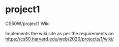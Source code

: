 # project1
CS50W/project1 Wiki


Implements the wiki site as per the requirements on https://cs50.harvard.edu/web/2020/projects/1/wiki/
